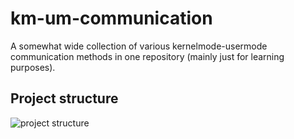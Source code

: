 # km-um-communication
A somewhat wide collection of various kernelmode-usermode communication methods in one repository (mainly just for learning purposes).

## Project structure
![project structure](https://i.gyazo.com/473599b605f59017210ff17c5c7dcf08.png)
